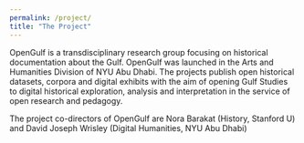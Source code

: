 ```yaml
---
permalink: /project/
title: "The Project"
---
```


OpenGulf is a transdisciplinary research group focusing on historical documentation about the Gulf. OpenGulf was launched in the Arts and Humanities Division of NYU Abu Dhabi. The projects publish open historical datasets, corpora and digital exhibits with the aim of opening Gulf Studies to digital historical exploration, analysis and interpretation in the service of open research and pedagogy.

The project co-directors of OpenGulf are Nora Barakat (History, Stanford U) and David Joseph Wrisley (Digital Humanities, NYU Abu Dhabi)